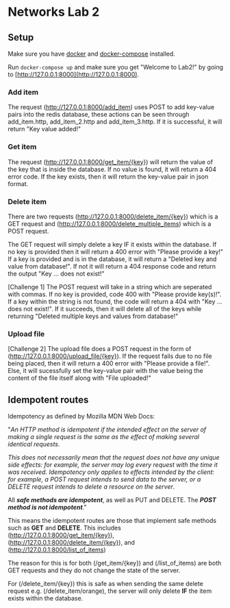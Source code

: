 # Networks Lab 2

## Setup
Make sure you have [docker](https://docs.docker.com/get-docker/) and [docker-compose](https://docs.docker.com/compose/install/) installed. 

Run `docker-compose up` and make sure you get "Welcome to Lab2!" by going to [http://127.0.0.1:8000](http://127.0.0.1:8000).

### Add item
The request (http://127.0.0.1:8000/add_item) uses POST to add key-value pairs into the redis database, these actions can be seen through add_item.http, add_item_2.http and add_item_3.http. If it is successful, it will return "Key value added!"

### Get item
The request (http://127.0.0.1:8000/get_item/{key}) will return the value of the key that is inside the database. If no value is found, it will return a 404 error code. If the key exists, then it will return the key-value pair in json format.

### Delete item
There are two requests (http://127.0.0.1:8000/delete_item/{key}) which is a GET request and (http://127.0.0.1:8000/delete_multiple_items) which is a POST request. 

The GET request will simply delete a key IF it exists within the database. If no key is provided then it will return a 400 error with "Please provide a key!" If a key is provided and is in the database, it will return a "Deleted key and value from database!". If not it will return a 404 response code and return the output "Key ... does not exist!"

[Challenge 1]
The POST request will take in a string which are seperated with commas. If no key is provided, code 400 with "Please provide key(s)!". If a key within the string is not found, the code will return a 404 with "Key ... does not exist!". If it succeeds, then it will delete all of the keys while returning "Deleted multiple keys and values from database!"

### Upload file
[Challenge 2]
The upload file does a POST request in the form of (http://127.0.0.1:8000/upload_file/{key}). If the request fails due to no file being placed, then it will return a 400 error with "Please provide a file!". Else, it will sucessfully set the key-value pair with the value being the content of the file itself along with "File uploaded!"

## Idempotent routes
Idempotency as defined by Mozilla MDN Web Docs:

"*An HTTP method is idempotent if the intended effect on the server of making a single request is the same as the effect of making several identical requests.*

*This does not necessarily mean that the request does not have any unique side effects: for example, the server may log every request with the time it was received. Idempotency only applies to effects intended by the client: for example, a POST request intends to send data to the server, or a DELETE request intends to delete a resource on the server*.

All ***safe methods are idempotent***, as well as PUT and DELETE. The ***POST method is not idempotent***."

This means the idempotent routes are those that implement safe methods such as **GET** and **DELETE**. This includes (http://127.0.0.1:8000/get_item/{key}), (http://127.0.0.1:8000/delete_item/{key}), and (http://127.0.0.1:8000/list_of_items)

The reason for this is for both (/get_item/{key}) and (/list_of_items) are both GET requests and they do not change the state of the server.

For (/delete_item/{key}) this is safe as when sending the same delete request e.g. (/delete_item/orange), the server will only delete **IF** the item exists within the database.


